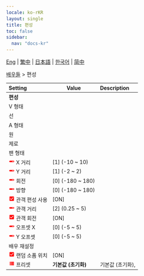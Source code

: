 ```yaml
---
locale: ko-rKR
layout: single
title: 편성
toc: false
sidebar:
  nav: "docs-kr"
---
```

[Eng](/dancexr/menu/2025.4/actors/formation) | [繁中](/tw/dancexr/menu/2025.4/actors/formation) | [日本語](/jp/dancexr/menu/2025.4/actors/formation) | [한국어](/kr/dancexr/menu/2025.4/actors/formation) | [简中](/zh/dancexr/menu/2025.4/actors/formation)

[배우들](../menu#배우들) > 편성



| Setting | Value | Description |
| :--- | --- | :--- |
|  <b>편성</b>|| 
|  V 형태|| 
|  선|| 
|  A 형태|| 
|  원|| 
|  제로|| 
|  팬 형태|| 
| <img src="/images/icon/ic_slider.png" alt="slider icon"/> X 거리| [1] (-10 ~ 10) | 
| <img src="/images/icon/ic_slider.png" alt="slider icon"/> Y 거리| [1] (-2 ~ 2) | 
| <img src="/images/icon/ic_slider.png" alt="slider icon"/> 회전| [0] (-180 ~ 180) | 
| <img src="/images/icon/ic_slider.png" alt="slider icon"/> 방향| [0] (-180 ~ 180) | 
| <img src="/images/icon/ic_check_on.png" alt="check on icon"/> 관객 편성 사용| [ON] | 
| <img src="/images/icon/ic_slider.png" alt="slider icon"/> 관객 거리| [2] (0.25 ~ 5) | 
| <img src="/images/icon/ic_check_on.png" alt="check on icon"/> 관객 회전| [ON] | 
| <img src="/images/icon/ic_slider.png" alt="slider icon"/> 오프셋 X| [0] (-5 ~ 5) | 
| <img src="/images/icon/ic_slider.png" alt="slider icon"/> Y 오프셋| [0] (-5 ~ 5) | 
|  배우 재설정|| 
| <img src="/images/icon/ic_check_on.png" alt="check on icon"/> 랜덤 소품 위치| [ON] | 
| <img src="/images/icon/ic_list.png" alt="list icon"/> 프리셋| **기본값 (초기화)** | 기본값 (초기화),  |
